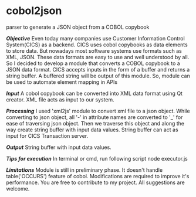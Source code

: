 # cobol2json
parser to generate a JSON object from a COBOL copybook

***Objective***
Even today many companies use Customer Information Control System(CICS) as a backend. CICS uses cobol copybooks as data elements to store data. But nowadays most software systems use formats such as XML, JSON. These data formats are easy to use and well understood by all. So I decided to develop a module that converts a COBOL copybook to a JSON data format. CICS accepts inputs in the form of a buffer and returns a string buffer. A buffered string will be output of this module. So, module can be used to automate element mapping in APIs

***Input***
A cobol copybook can be converted into XML data format using Qt creator. XML file acts as input to our system.

***Processing***
I used 'xml2js' module to convert xml file to a json object. While converting to json object, all '-' in attribute names are converted to '\_' for ease of traversing json object. Then we traverse this object and along the way create string buffer with input data values. String buffer can act as input for CICS Transaction server.

***Output***
String buffer with input data values.

***Tips for execution***
In terminal or cmd, run following script
node executor.js

***Limitations***
Module is still in preliminary phase. 
It doesn't handle table('OCCURS') feature of cobol.
Modifications are required to improve it's performance.
You are free to contribute to my project. All suggestions are welcome.
